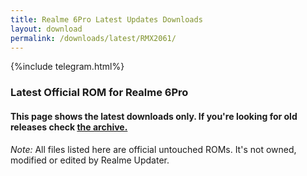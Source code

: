 ```yaml
---
title: Realme 6Pro Latest Updates Downloads
layout: download
permalink: /downloads/latest/RMX2061/
---
```

<script>
    $(document).ready(function () {
        loadLatest("RMX2061");
    });
</script>

{%include telegram.html%}

<div class="col-12 mx-auto">
    <h3 class="title bg-light p-2 rounded">Latest Official ROM for Realme 6Pro</h3>
    <h4>This page shows the latest downloads only. If you're looking for old releases check
        <a href="/downloads/archive/RMX2061/">the archive.</a></h4>
    <p><i>Note: </i>All files listed here are official untouched ROMs.
        It's not owned, modified or edited by Realme Updater.</p>
    <div id="downloads">
    </div>
</div>